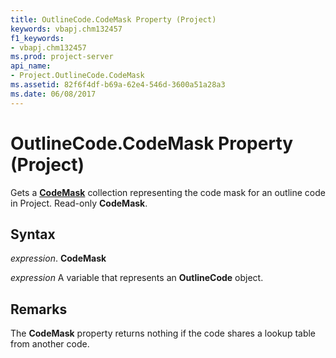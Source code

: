 ```yaml
---
title: OutlineCode.CodeMask Property (Project)
keywords: vbapj.chm132457
f1_keywords:
- vbapj.chm132457
ms.prod: project-server
api_name:
- Project.OutlineCode.CodeMask
ms.assetid: 82f6f4df-b69a-62e4-546d-3600a51a28a3
ms.date: 06/08/2017
---
```



# OutlineCode.CodeMask Property (Project)

Gets a  **[CodeMask](codemask-object-project.md)** collection representing the code mask for an outline code in Project. Read-only **CodeMask**.


## Syntax

 _expression_. **CodeMask**

 _expression_ A variable that represents an **OutlineCode** object.


## Remarks

The  **CodeMask** property returns nothing if the code shares a lookup table from another code.


